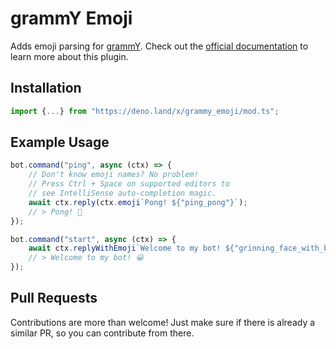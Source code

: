 # grammY Emoji

Adds emoji parsing for [grammY](https://github.com/grammyjs/grammY). Check out the [official documentation](https://grammy.dev/plugins/emoji.html) to learn more about this plugin.

## Installation

```ts
import {...} from "https://deno.land/x/grammy_emoji/mod.ts";
```

## Example Usage

```ts
bot.command("ping", async (ctx) => {
    // Don't know emoji names? No problem!
    // Press Ctrl + Space on supported editors to
    // see IntelliSense auto-completion magic.
    await ctx.reply(ctx.emoji`Pong! ${"ping_pong"}`);
    // > Pong! 🏓
});

bot.command("start", async (ctx) => {
    await ctx.replyWithEmoji`Welcome to my bot! ${"grinning_face_with_big_eyes"}`;
    // > Welcome to my bot! 😀
});
```

## Pull Requests

Contributions are more than welcome! Just make sure if there is already a similar PR, so you can contribute from there.
